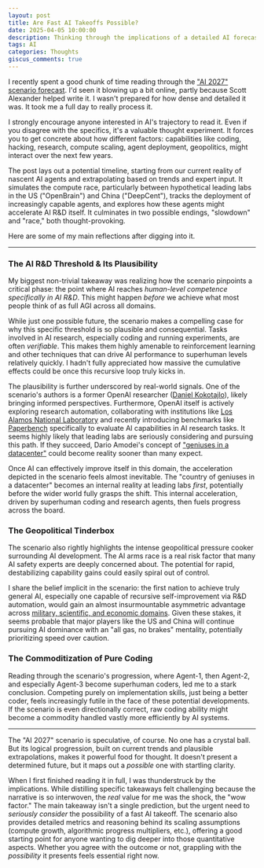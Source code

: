 ```yaml
---
layout: post
title: Are Fast AI Takeoffs Possible?
date: 2025-04-05 10:00:00
description: Thinking through the implications of a detailed AI forecast and the possibility of rapid AI progress.
tags: AI
categories: Thoughts
giscus_comments: true
---
```


I recently spent a good chunk of time reading through the ["AI 2027" scenario forecast](https://ai-2027.com/). I'd seen it blowing up a bit online, partly because Scott Alexander helped write it. I wasn't prepared for how dense and detailed it was. It took me a full day to really process it.

I strongly encourage anyone interested in AI's trajectory to read it. Even if you disagree with the specifics, it's a valuable thought experiment. It forces you to get concrete about how different factors: capabilities like coding, hacking, research, compute scaling, agent deployment, geopolitics, might interact over the next few years.

The post lays out a potential timeline, starting from our current reality of nascent AI agents and extrapolating based on trends and expert input. It simulates the compute race, particularly between hypothetical leading labs in the US ("OpenBrain") and China ("DeepCent"), tracks the deployment of increasingly capable agents, and explores how these agents might accelerate AI R&D itself. It culminates in two possible endings, "slowdown" and "race," both thought-provoking.

Here are some of my main reflections after digging into it.

---

### The AI R&D Threshold & Its Plausibility

My biggest non-trivial takeaway was realizing how the scenario pinpoints a critical phase: the point where AI reaches *human-level competence specifically in AI R&D*. This might happen *before* we achieve what most people think of as full AGI across all domains.

While just one possible future, the scenario makes a compelling case for why this specific threshold is so plausible and consequential. Tasks involved in AI research, especially coding and running experiments, are often *verifiable*. This makes them highly amenable to reinforcement learning and other techniques that can drive AI performance to superhuman levels relatively quickly. I hadn't fully appreciated how massive the cumulative effects could be once this recursive loop truly kicks in.

The plausibility is further underscored by real-world signals. One of the scenario's authors is a former OpenAI researcher ([Daniel Kokotajlo](https://x.com/DKokotajlo)), likely bringing informed perspectives. Furthermore, OpenAI itself is actively exploring research automation, collaborating with institutions like [Los Alamos National Laboratory](https://openai.com/index/openai-and-los-alamos-national-laboratory-work-together/) and recently introducing benchmarks like [Paperbench](https://openai.com/index/paperbench/) specifically to evaluate AI capabilities in AI research tasks. It seems highly likely that leading labs are seriously considering and pursuing this path. If they succeed, Dario Amodei's concept of ["geniuses in a datacenter"](https://darioamodei.com/machines-of-loving-grace) could become reality sooner than many expect.

Once AI can effectively improve itself in this domain, the acceleration depicted in the scenario feels almost inevitable. The "country of geniuses in a datacenter" becomes an internal reality at leading labs *first*, potentially before the wider world fully grasps the shift. This internal acceleration, driven by superhuman coding and research agents, then fuels progress across the board.

### The Geopolitical Tinderbox

The scenario also rightly highlights the intense geopolitical pressure cooker surrounding AI development. The AI arms race is a real risk factor that many AI safety experts are deeply concerned about. The potential for rapid, destabilizing capability gains could easily spiral out of control.

I share the belief implicit in the scenario: the first nation to achieve truly general AI, especially one capable of recursive self-improvement via R&D automation, would gain an almost insurmountable asymmetric advantage across [military, scientific, and economic domains](https://www.youtube.com/live/esCSpbDPJik?t=1608s). Given these stakes, it seems probable that major players like the US and China will continue pursuing AI dominance with an "all gas, no brakes" mentality, potentially prioritizing speed over caution.

### The Commoditization of Pure Coding

Reading through the scenario's progression, where Agent-1, then Agent-2, and especially Agent-3 become superhuman coders, led me to a stark conclusion. Competing purely on implementation skills, just being a better coder, feels increasingly futile in the face of these potential developments. If the scenario is even directionally correct, raw coding ability might become a commodity handled vastly more efficiently by AI systems.

---

The "AI 2027" scenario is speculative, of course. No one has a crystal ball. But its logical progression, built on current trends and plausible extrapolations, makes it powerful food for thought. It doesn't present a determined future, but it maps out a *possible* one with startling clarity.

When I first finished reading it in full, I was thunderstruck by the implications. While distilling specific takeaways felt challenging because the narrative is so interwoven, the *real* value for me was the shock, the "wow factor." The main takeaway isn't a single prediction, but the urgent need to *seriously consider* the possibility of a fast AI takeoff. The scenario also provides detailed metrics and reasoning behind its scaling assumptions (compute growth, algorithmic progress multipliers, etc.), offering a good starting point for anyone wanting to dig deeper into those quantitative aspects. Whether you agree with the outcome or not, grappling with the *possibility* it presents feels essential right now.
